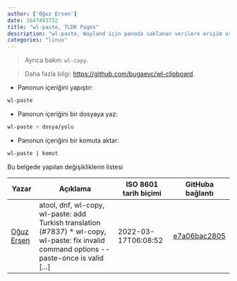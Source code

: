 ```yaml
---
author: ['Oğuz Ersen']
date: 1647493732
title: "wl-paste, TLDR Pages"
description: "wl-paste, Wayland için panoda saklanan verilere erişim aracı."
categories: "linux"
---
```

> Ayrıca bakın: `wl-copy`.

> Daha fazla bilgi: <https://github.com/bugaevc/wl-clipboard>.

- Panonun içeriğini yapıştır:

```bash
wl-paste
```

- Panonun içeriğini bir dosyaya yaz:

```bash
wl-paste > dosya/yolu
```

- Panonun içeriğini bir komuta aktar:

```bash
wl-paste | komut
```
Bu belgede yapılan değişikliklerin listesi


Yazar | Açıklama | ISO 8601 tarih biçimi | GitHuba bağlantı
------|-----|-----|-----
[Oğuz Ersen](mailto:oguzersen@protonmail.com) | atool, dnf, wl-copy, wl-paste: add Turkish translation (#7837) * wl-copy, wl-paste: fix invalid command options --paste-once is valid [...] | 2022-03-17T06:08:52 | [e7a06bac2805](https://github.com/tldr-pages/tldr/commit/e7a06bac28057862cb80128905031eab5173ff0b)

